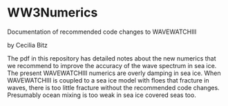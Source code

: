 # WW3Numerics
Documentation of recommended code changes to WAVEWATCHIII

by Cecilia Bitz

The pdf in this repository has detailed notes about the new numerics that we recommend to improve the accuracy of the wave spectrum in sea ice. The present WAVEWATCHIII numerics are overly damping in sea ice. When WAVEWATCHIII is coupled to a sea ice model with floes that fracture in waves, there is too little fracture without the recommended code changes. Presumably ocean mixing is too weak in sea ice covered seas too. 